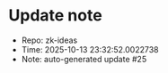 ﻿# Update note
- Repo: zk-ideas
- Time: 2025-10-13 23:32:52.0022738
- Note: auto-generated update #25
